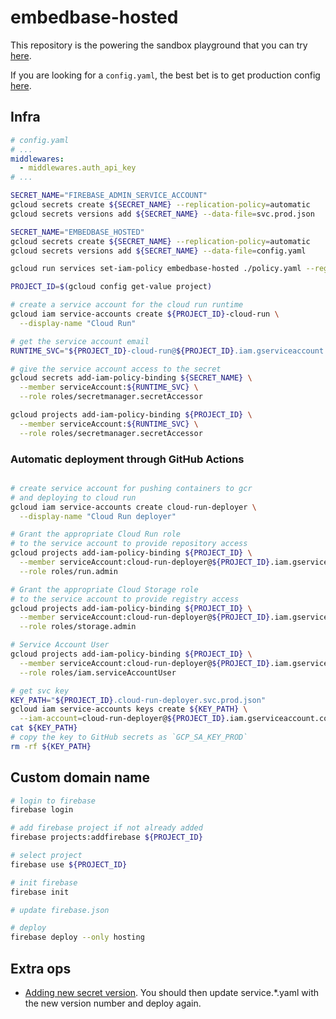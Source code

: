# embedbase-hosted

This repository is the powering the sandbox playground that you can try [here](https://app.embedbase.xyz/signup).

If you are looking for a `config.yaml`, the best bet is to get production config [here](https://console.cloud.google.com/security/secret-manager/secret/EMBEDBASE_HOSTED/versions?project=embedbase).

## Infra

```yaml
# config.yaml
# ...
middlewares:
  - middlewares.auth_api_key
# ...
```

```bash
SECRET_NAME="FIREBASE_ADMIN_SERVICE_ACCOUNT"
gcloud secrets create ${SECRET_NAME} --replication-policy=automatic
gcloud secrets versions add ${SECRET_NAME} --data-file=svc.prod.json
```

```bash
SECRET_NAME="EMBEDBASE_HOSTED"
gcloud secrets create ${SECRET_NAME} --replication-policy=automatic
gcloud secrets versions add ${SECRET_NAME} --data-file=config.yaml
```

```bash
gcloud run services set-iam-policy embedbase-hosted ./policy.yaml --region us-central1
```


```bash
PROJECT_ID=$(gcloud config get-value project)

# create a service account for the cloud run runtime
gcloud iam service-accounts create ${PROJECT_ID}-cloud-run \
  --display-name "Cloud Run"

# get the service account email
RUNTIME_SVC="${PROJECT_ID}-cloud-run@${PROJECT_ID}.iam.gserviceaccount.com"

# give the service account access to the secret
gcloud secrets add-iam-policy-binding ${SECRET_NAME} \
  --member serviceAccount:${RUNTIME_SVC} \
  --role roles/secretmanager.secretAccessor

gcloud projects add-iam-policy-binding ${PROJECT_ID} \
  --member serviceAccount:${RUNTIME_SVC} \
  --role roles/secretmanager.secretAccessor

```

### Automatic deployment through GitHub Actions

```bash

# create service account for pushing containers to gcr
# and deploying to cloud run
gcloud iam service-accounts create cloud-run-deployer \
  --display-name "Cloud Run deployer"

# Grant the appropriate Cloud Run role
# to the service account to provide repository access
gcloud projects add-iam-policy-binding ${PROJECT_ID} \
  --member serviceAccount:cloud-run-deployer@${PROJECT_ID}.iam.gserviceaccount.com \
  --role roles/run.admin

# Grant the appropriate Cloud Storage role
# to the service account to provide registry access
gcloud projects add-iam-policy-binding ${PROJECT_ID} \
  --member serviceAccount:cloud-run-deployer@${PROJECT_ID}.iam.gserviceaccount.com \
  --role roles/storage.admin

# Service Account User
gcloud projects add-iam-policy-binding ${PROJECT_ID} \
  --member serviceAccount:cloud-run-deployer@${PROJECT_ID}.iam.gserviceaccount.com \
  --role roles/iam.serviceAccountUser

# get svc key
KEY_PATH="${PROJECT_ID}.cloud-run-deployer.svc.prod.json"
gcloud iam service-accounts keys create ${KEY_PATH} \
  --iam-account=cloud-run-deployer@${PROJECT_ID}.iam.gserviceaccount.com
cat ${KEY_PATH}
# copy the key to GitHub secrets as `GCP_SA_KEY_PROD`
rm -rf ${KEY_PATH}
```

## Custom domain name

```bash
# login to firebase
firebase login

# add firebase project if not already added
firebase projects:addfirebase ${PROJECT_ID}

# select project
firebase use ${PROJECT_ID}

# init firebase
firebase init

# update firebase.json

# deploy
firebase deploy --only hosting
```

## Extra ops

- [Adding new secret version](https://console.cloud.google.com/security/secret-manager/secret/EMBEDBASE_HOSTED/versions?project=embedbase). You should then update service.*.yaml with the new version number and deploy again.

